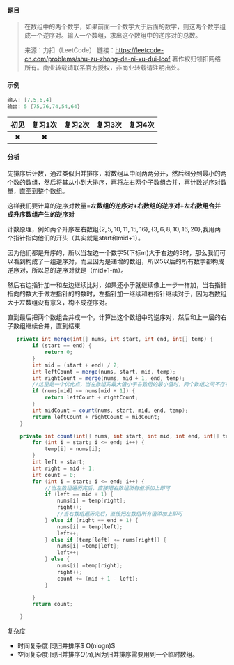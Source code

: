 #### 题目

> 在数组中的两个数字，如果前面一个数字大于后面的数字，则这两个数字组成一个逆序对。输入一个数组，求出这个数组中的逆序对的总数。
>
> 来源：力扣（LeetCode）
> 链接：https://leetcode-cn.com/problems/shu-zu-zhong-de-ni-xu-dui-lcof
> 著作权归领扣网络所有。商业转载请联系官方授权，非商业转载请注明出处。

#### 示例

```java
输入: [7,5,6,4]
输出: 5 {75,76,74,54,64} 
```

| 初见 | 复习1次 | 复习2次 | 复习3次 | 复习4次 |
| :--: | :-----: | :-----: | :-----: | :-----: |
|  ✖   |    ✖    |         |         |         |

#### 分析

先排序后计数，通过类似归并排序，将数组从中间两两分开，然后细分到最小的两个数的数组，然后将其从小到大排序，再将左右两个子数组合并，再计数逆序对数量，直至到整个数组。

这样我们要计算的逆序对数量=**左数组的逆序对+右数组的逆序对+左右数组合并成升序数组产生的逆序对**

计数原理，例如两个升序左右数组$\{2,5,10,11,15,16\},\{3,6,8,10,16,20\}$,我用两个指针指向他们的开头（其实就是start和mid+1）。

因为他们都是升序的，所以当左边一个数字5(下标m)大于右边的3时，那么我们可以看到构成了一组逆序对，而且因为是递增的数组，所以5以后的所有数字都构成逆序对，所以总的逆序对就是（mid+1-m）。

然后右边指针加一和左边继续比对，如果还小于就继续像上一步一样加，当右指针指向的数大于做左指针的的数时，左指针加一继续和右指针继续对于，因为右数组大于左数组没有意义，构不成逆序对。

直到最后把两个数组合并成一个，计算出这个数组中的逆序对，然后和上一层的右子数组继续合并，直到结束

```java
   private int merge(int[] nums, int start, int end, int[] temp) {
        if (start == end) {
            return 0;
        }
        int mid = (start + end) / 2;
        int leftCount = merge(nums, start, mid, temp);
        int rightCount = merge(nums, mid + 1, end, temp);
        //这里是一个优化点，当左数组的最大值小于右数组的最小值时，两个数组之间不存在逆序对，所以直接相加返回即可
        if (nums[mid] <= nums[mid + 1]) {
            return leftCount + rightCount;
        }
        int midCount = count(nums, start, mid, end, temp);
        return leftCount + rightCount + midCount;
    }

    private int count(int[] nums, int start, int mid, int end, int[] temp) {
        for (int i = start; i <= end; i++) {
            temp[i] = nums[i];
        }
        int left = start;
        int right = mid + 1;
        int count = 0;
        for (int i = start; i <= end; i++) {
            //当左数组遍历完后，直接把右数组所有值添加上即可
            if (left == mid + 1) {
                nums[i] = temp[right];
                right++;
                //当右数组遍历完后，直接把左数组所有值添加上即可
            } else if (right == end + 1) {
                nums[i] = temp[left];
                left++;
            } else if (temp[left] <= nums[right]) {
                nums[i] =temp[left];
                left++;
            } else {
                nums[i] =temp[right];
                right++;
                count += (mid + 1 - left);
            }

        }
        return count;

    }
```



复杂度

- 时间复杂度:同归并排序$ O(nlogn)$
- 空间复杂度:同归并排序$O(n)$,因为归并排序需要用到一个临时数组。

